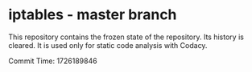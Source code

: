 # iptables - master branch

This repository contains the frozen state of the repository.
Its history is cleared. It is used only for static code
analysis with Codacy.

Commit Time: 1726189846